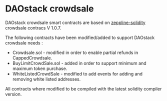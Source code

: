 # DAOstack crowdsale

DAOstack crowdsale smart contracts are based on [zeppline-solidity](https://github.com/OpenZeppelin/zeppelin-solidity) crowdsale contracs V 1.0.7. 

The following contracts have been modified/added to support DAOstack crowdsale needs :
- Crowdsale.sol - modified in order to enable partial refunds in CappedCrowdsale.
- BuyLimitCrowdSale.sol - added in order to support minimum and maximum token purchase.
- WhiteListedCrowdSale - modified to add events for adding and removing white listed addresses.

All contracts where modified to be compiled with the latest solidity compiler version.  
